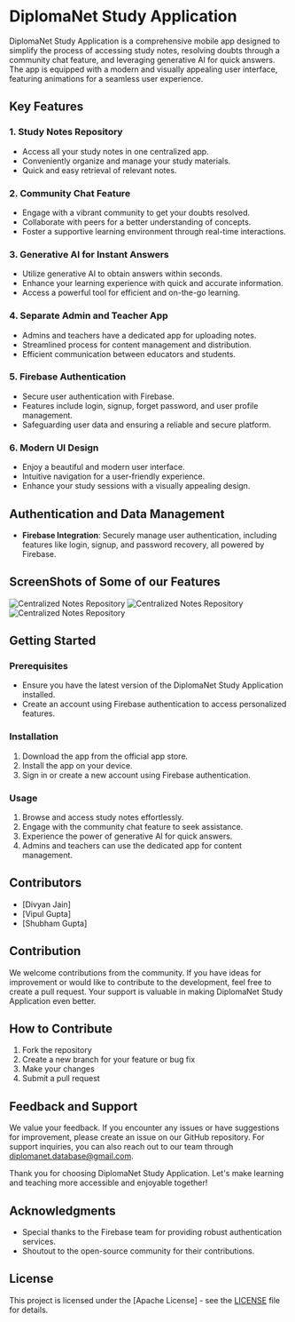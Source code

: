 # DiplomaNet Study Application

DiplomaNet Study Application is a comprehensive mobile app designed to simplify the process of accessing study notes, resolving doubts through a community chat feature, and leveraging generative AI for quick answers. The app is equipped with a modern and visually appealing user interface, featuring animations for a seamless user experience.

## Key Features

### 1. Study Notes Repository
- Access all your study notes in one centralized app.
- Conveniently organize and manage your study materials.
- Quick and easy retrieval of relevant notes.

### 2. Community Chat Feature
- Engage with a vibrant community to get your doubts resolved.
- Collaborate with peers for a better understanding of concepts.
- Foster a supportive learning environment through real-time interactions.

### 3. Generative AI for Instant Answers
- Utilize generative AI to obtain answers within seconds.
- Enhance your learning experience with quick and accurate information.
- Access a powerful tool for efficient and on-the-go learning.

### 4. Separate Admin and Teacher App
- Admins and teachers have a dedicated app for uploading notes.
- Streamlined process for content management and distribution.
- Efficient communication between educators and students.

### 5. Firebase Authentication
- Secure user authentication with Firebase.
- Features include login, signup, forget password, and user profile management.
- Safeguarding user data and ensuring a reliable and secure platform.

### 6. Modern UI Design
- Enjoy a beautiful and modern user interface.
- Intuitive navigation for a user-friendly experience.
- Enhance your study sessions with a visually appealing design.

## Authentication and Data Management
- **Firebase Integration**: Securely manage user authentication, including features like login, signup, and password recovery, all powered by Firebase.

## ScreenShots of Some of our Features
![Centralized Notes Repository](https://example.com/images/notes_screenshot.png)
![Centralized Notes Repository](https://example.com/images/notes_screenshot.png)
![Centralized Notes Repository](https://example.com/images/notes_screenshot.png)

## Getting Started

### Prerequisites
- Ensure you have the latest version of the DiplomaNet Study Application installed.
- Create an account using Firebase authentication to access personalized features.

### Installation
1. Download the app from the official app store.
2. Install the app on your device.
3. Sign in or create a new account using Firebase authentication.

### Usage
1. Browse and access study notes effortlessly.
2. Engage with the community chat feature to seek assistance.
3. Experience the power of generative AI for quick answers.
4. Admins and teachers can use the dedicated app for content management.

## Contributors
- [Divyan Jain]
- [Vipul Gupta]
- [Shubham Gupta]

## Contribution

We welcome contributions from the community. If you have ideas for improvement or would like to contribute to the development, feel free to create a pull request. Your support is valuable in making DiplomaNet Study Application even better.

## How to Contribute

1. Fork the repository
2. Create a new branch for your feature or bug fix
3. Make your changes
4. Submit a pull request

## Feedback and Support

We value your feedback. If you encounter any issues or have suggestions for improvement, please create an issue on our GitHub repository. For support inquiries, you can also reach out to our team through [diplomanet.database@gmail.com](mailto:diplomanet.database@gmail.com).

Thank you for choosing DiplomaNet Study Application. Let's make learning and teaching more accessible and enjoyable together!
  
## Acknowledgments
- Special thanks to the Firebase team for providing robust authentication services.
- Shoutout to the open-source community for their contributions.

## License
This project is licensed under the [Apache License] - see the [LICENSE](LICENSE) file for details.

